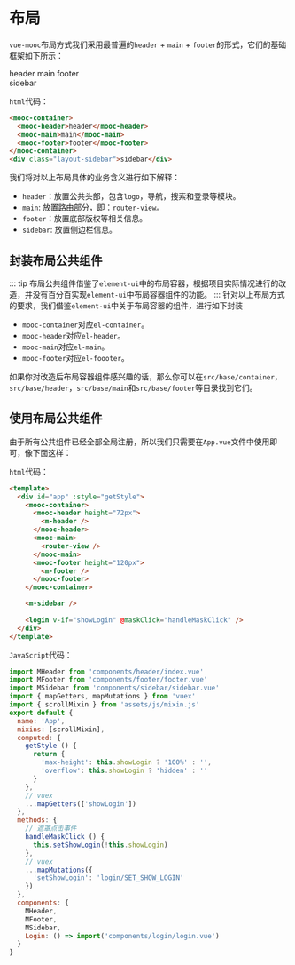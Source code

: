 # 布局
`vue-mooc`布局方式我们采用最普遍的`header` + `main` + `footer`的形式，它们的基础框架如下所示：
<div class="layout-container">
  <mooc-container>
    <mooc-header>header</mooc-header>
    <mooc-main>main</mooc-main>
    <mooc-footer>footer</mooc-footer>
  </mooc-container>
  <div class="layout-sidebar">sidebar</div>
</div>

`html`代码：
```html
<mooc-container>
  <mooc-header>header</mooc-header>
  <mooc-main>main</mooc-main>
  <mooc-footer>footer</mooc-footer>
</mooc-container>
<div class="layout-sidebar">sidebar</div>
```

我们将对以上布局具体的业务含义进行如下解释：
* `header`：放置公共头部，包含`logo`，导航，搜索和登录等模块。
* `main`: 放置路由部分，即：`router-view`。
* `footer`：放置底部版权等相关信息。
* `sidebar`: 放置侧边栏信息。


## 封装布局公共组件
::: tip
布局公共组件借鉴了`element-ui`中的布局容器，根据项目实际情况进行的改造，并没有百分百实现`element-ui`中布局容器组件的功能。
:::
针对以上布局方式的要求，我们借鉴`element-ui`中关于布局容器的组件，进行如下封装
* `mooc-container`对应`el-container`。
* `mooc-header`对应`el-header`。
* `mooc-main`对应`el-main`。
* `mooc-footer`对应`el-foooter`。

如果你对改造后布局容器组件感兴趣的话，那么你可以在`src/base/container`，`src/base/header`，`src/base/main`和`src/base/footer`等目录找到它们。


## 使用布局公共组件

由于所有公共组件已经全部全局注册，所以我们只需要在`App.vue`文件中使用即可，像下面这样：

`html`代码：
```html
<template>
  <div id="app" :style="getStyle">
    <mooc-container>
      <mooc-header height="72px">
        <m-header />
      </mooc-header>
      <mooc-main>
        <router-view />
      </mooc-main>
      <mooc-footer height="120px">
        <m-footer />
      </mooc-footer>
    </mooc-container>

    <m-sidebar />
    
    <login v-if="showLogin" @maskClick="handleMaskClick" />
  </div>
</template>
```

`JavaScript`代码：
```js
import MHeader from 'components/header/index.vue'
import MFooter from 'components/footer/footer.vue'
import MSidebar from 'components/sidebar/sidebar.vue'
import { mapGetters, mapMutations } from 'vuex'
import { scrollMixin } from 'assets/js/mixin.js'
export default {
  name: 'App',
  mixins: [scrollMixin],
  computed: {
    getStyle () {
      return {
        'max-height': this.showLogin ? '100%' : '',
        'overflow': this.showLogin ? 'hidden' : ''
      }
    },
    // vuex
    ...mapGetters(['showLogin'])
  },
  methods: {
    // 遮罩点击事件
    handleMaskClick () {
      this.setShowLogin(!this.showLogin)
    },
    // vuex
    ...mapMutations({
      'setShowLogin': 'login/SET_SHOW_LOGIN'
    })
  },
  components: {
    MHeader,
    MFooter,
    MSidebar,
    Login: () => import('components/login/login.vue')
  }
}
```

<style lang="stylus">
  .layout-container
    position: relative;
    .container
      height: 400px;
      color: #fff;
      text-align: center;
      .header, .footer
        line-height: 60px;
        background-color: #f60;
      .main
        display: flex;
        align-items: center;
        justify-content: center;
        background-color: #58a;
    .layout-sidebar
      position: absolute;
      right: 5px;
      top: 50%;
      width: 60px;
      height: 200px;
      transform: translateY(-50%);
      background-color: #f60;
      text-align: center;
      line-height: 200px;
      color: #fff;
</style>
